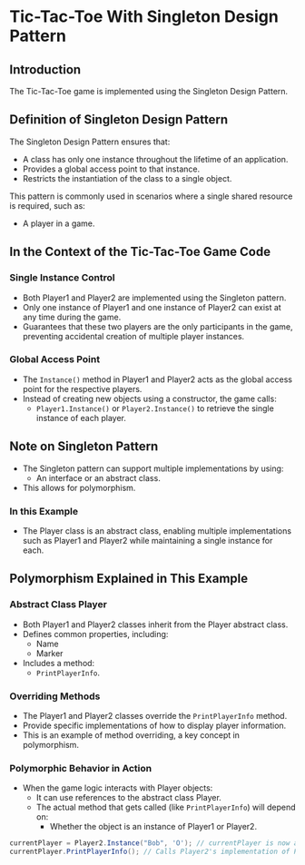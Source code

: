 # Tic-Tac-Toe With Singleton Design Pattern

## Introduction
The Tic-Tac-Toe game is implemented using the Singleton Design Pattern.

## Definition of Singleton Design Pattern
The Singleton Design Pattern ensures that:
- A class has only one instance throughout the lifetime of an application.
- Provides a global access point to that instance.
- Restricts the instantiation of the class to a single object.

This pattern is commonly used in scenarios where a single shared resource is required, such as:
- A player in a game.

## In the Context of the Tic-Tac-Toe Game Code
### Single Instance Control
- Both Player1 and Player2 are implemented using the Singleton pattern.
- Only one instance of Player1 and one instance of Player2 can exist at any time during the game.
- Guarantees that these two players are the only participants in the game, preventing accidental creation of multiple player instances.

### Global Access Point
- The `Instance()` method in Player1 and Player2 acts as the global access point for the respective players.
- Instead of creating new objects using a constructor, the game calls:
  - `Player1.Instance()` or `Player2.Instance()` to retrieve the single instance of each player.

## Note on Singleton Pattern
- The Singleton pattern can support multiple implementations by using:
  - An interface or an abstract class.
- This allows for polymorphism.

### In this Example
- The Player class is an abstract class, enabling multiple implementations such as Player1 and Player2 while maintaining a single instance for each.

## Polymorphism Explained in This Example
### Abstract Class Player
- Both Player1 and Player2 classes inherit from the Player abstract class.
- Defines common properties, including:
  - Name
  - Marker
- Includes a method:
  - `PrintPlayerInfo`.

### Overriding Methods
- The Player1 and Player2 classes override the `PrintPlayerInfo` method.
- Provide specific implementations of how to display player information.
- This is an example of method overriding, a key concept in polymorphism.

### Polymorphic Behavior in Action
- When the game logic interacts with Player objects:
  - It can use references to the abstract class Player.
  - The actual method that gets called (like `PrintPlayerInfo`) will depend on:
    - Whether the object is an instance of Player1 or Player2.

```csharp
currentPlayer = Player2.Instance("Bob", 'O'); // currentPlayer is now a Player2 instance
currentPlayer.PrintPlayerInfo(); // Calls Player2's implementation of PrintPlayerInfo
